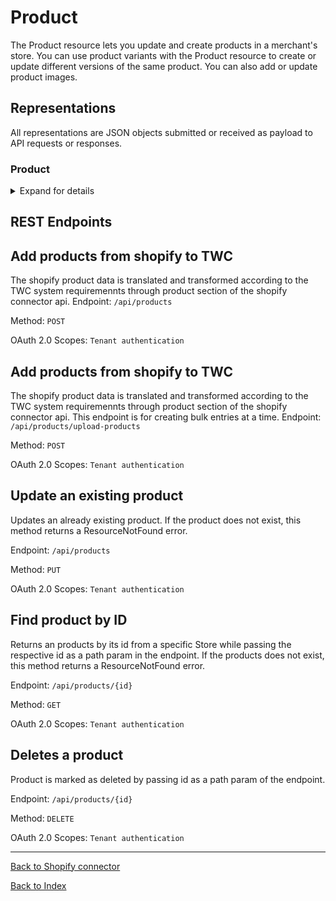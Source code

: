 
# **Product**

The Product resource lets you update and create products in a merchant's store. You can use product variants with the Product resource to create or update different versions of the same product. You can also add or update product images.

## **Representations**

All representations are JSON objects submitted or received as payload to API requests or responses.

### Product
<details>
<summary>Expand for details</summary>

`body_html` - string - A description of the product. Supports HTML formatting.

`created_at` - The date and time (ISO 8601 format) when the product was created.

`handle` - string - A unique human-friendly string for the product. Automatically generated from the product's title. Used by the Liquid templating language to refer to objects.

`id` - integer -An integer that's used as a unique identifier for the product. Each id is unique across the Shopify system. No two products will have the same id, even if they're from different shops.

 `images ` - array - A list of product image objects, each one representing an image associated with the product.

`options`- array - The custom product properties. For example, Size, Color, and Material. Each product can have up to 3 options and each option value can be up to 255 characters. Product variants are made of up combinations of option values. Options cannot be created without values. To create new options, a variant with an associated option value also needs to be created.

`product_type` - string - A categorization for the product used for filtering and searching products.

`published_at` - The date and time (ISO 8601 format) when the product was published. Can be set to null to unpublish the product from the Online Store channel.

`published_scope` - string - Whether the product is published to the Point of Sale channel. Valid values:
- web: The product is published to the Online Store channel but not published to the Point of Sale channel.
- global: The product is published to both the Online Store channel and the Point of Sale channel.

`status` - string - The status of the product.
 Valid values:
- active: The product is ready to sell and is available to customers on the online store, sales channels, and apps. By default, existing products are set to active.
- archived: The product is no longer being sold and isn't available to customers on sales channels and apps.
- draft: The product isn't ready to sell and is unavailable to customers on sales channels and apps. By default, duplicated and unarchived products are set to draft.

`tags` - string - A string of comma-separated tags that are used for filtering and search. A product can have up to 250 tags. Each tag can have up to 255 characters.

`template_suffix` - string - The suffix of the Liquid template used for the product page. If this property is specified, then the product page uses a template called "product.suffix.liquid", where "suffix" is the value of this property. If this property is "" or null, then the product 
page uses the default template "product.liquid". (default: null)

`title` - string - The name of the product.

`updated_at` - The date and time (ISO 8601 format) when the product was last modified. A product's updated_at value can change for different reasons. For example, if an order is placed for a product that has inventory tracking set up, then the inventory adjustment is counted as an update.

`variants` - array - An array of product variants, each representing a different version of the product.

`vendor` - string - The name of the product's vendor.

</details>

## **REST Endpoints**

## Add products from shopify to TWC
The shopify product data is translated and transformed according to the TWC system requiremennts through product section of the shopify connector api.
Endpoint: ```/api/products```

Method: ``` POST ```

OAuth 2.0 Scopes: `Tenant authentication`

## Add products from shopify to TWC
The shopify product data is translated and transformed according to the TWC system requiremennts through product section of the shopify connector api. This endpoint is for creating bulk entries at a time.
Endpoint: ```/api/products/upload-products```

Method: ``` POST ```

OAuth 2.0 Scopes: `Tenant authentication`

## Update an existing product
Updates an already existing product. If the product does not exist, this method returns a ResourceNotFound error.

Endpoint: ```/api/products```

Method: ``` PUT ```

OAuth 2.0 Scopes: `Tenant authentication`

## Find product by ID
Returns an products by its id from a specific Store while passing the respective id as a path param in the endpoint. 
If the products does not exist, this method returns a ResourceNotFound error.

Endpoint: ```/api/products​/{id}```

Method: ``` GET ``` 

OAuth 2.0 Scopes: `Tenant authentication`

## Deletes a product
Product is marked as deleted by passing id as a path param of the endpoint.

Endpoint: ```/api/products​/{id}```

Method: ``` DELETE ``` 

OAuth 2.0 Scopes: `Tenant authentication`

***
[Back to Shopify connector](../ShopifyConnector.md)

[Back to Index](index.md)





